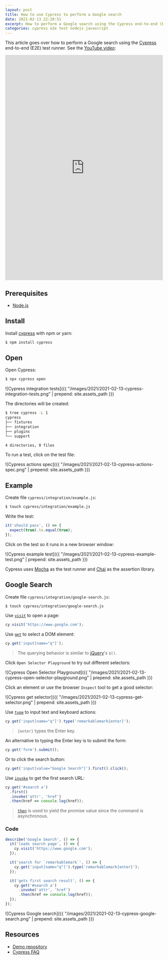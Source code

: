 ```yaml
---
layout: post
title: How to use Cypress to perform a Google search
date: 2021-02-13 22:20:51
excerpt: How to perform a Google search using the Cypress end-to-end (E2E) test runner.
categories: cypress e2e test nodejs javascript
---
```


This article goes over how to perform a Google search using the [Cypress](https://b.remarkabl.org/cypress) end-to-end (E2E) test runner. See the [YouTube video](https://b.remarkabl.org/3b7vq1Q):

<iframe width="100%" height="720" src="https://www.youtube.com/embed/XuCXwqLkyVI?list=PLVgOtoUBG2mdLpj6qT5DXfg5_pGPTDrJZ" frameborder="0" allow="accelerometer; autoplay; clipboard-write; encrypted-media; gyroscope; picture-in-picture" allowfullscreen></iframe>

## Prerequisites

- [Node.js](http://b.remarkabl.org/nodejs-site)

## Install

Install [cypress](https://www.npmjs.com/package/cypress) with npm or yarn:

```sh
$ npm install cypress
```

## Open

Open Cypress:

```sh
$ npx cypress open
```

![Cypress integration tests]({{ "/images/2021/2021-02-13-cypress-integration-tests.png" | prepend: site.assets_path }})

The directories will be created:

```sh
$ tree cypress -L 1
cypress
├── fixtures
├── integration
├── plugins
└── support

4 directories, 0 files
```

To run a test, click on the test file:

![Cypress actions spec]({{ "/images/2021/2021-02-13-cypress-actions-spec.png" | prepend: site.assets_path }})

## Example

Create file `cypress/integration/example.js`:

```sh
$ touch cypress/integration/example.js
```

Write the test:

```js
it('should pass', () => {
  expect(true).to.equal(true);
});
```

Click on the test so it runs in a new browser window:

![Cypress example test]({{ "/images/2021/2021-02-13-cypress-example-test.png" | prepend: site.assets_path }})

Cypress uses [Mocha](https://mochajs.org/) as the test runner and [Chai](https://www.chaijs.com/) as the assertion library.

## Google Search

Create file `cypress/integration/google-search.js`:

```sh
$ touch cypress/integration/google-search.js
```

Use [`visit`](https://docs.cypress.io/api/commands/visit.html) to open a page:

```js
cy.visit('https://www.google.com');
```

Use [`get`](https://docs.cypress.io/api/commands/get.html) to select a DOM element:

```js
cy.get('input[name="q"]');
```

> The querying behavior is similar to [jQuery](https://jquery.com/)'s `$()`.

Click `Open Selector Playground` to try out different selectors:

![Cypress Open Selector Playground]({{ "/images/2021/2021-02-13-cypress-open-selector-playground.png" | prepend: site.assets_path }})

Click an element or use the browser `Inspect` tool to get a good selector:

![Cypress get selector]({{ "/images/2021/2021-02-13-cypress-get-selector.png" | prepend: site.assets_path }})

Use [`type`](https://docs.cypress.io/api/commands/type.html) to input text and keyboard actions:

```js
cy.get('input[name="q"]').type('remarkablemark{enter}');
```

> `{enter}` types the Enter key.

An alternative to typing the Enter key is to submit the form:

```js
cy.get('form').submit();
```

Or to click the search button:

```js
cy.get('input[value="Google Search"]').first().click();
```

Use [`invoke`](https://docs.cypress.io/api/commands/invoke.html) to get the first search URL:

```js
cy.get('#search a')
  .first()
  .invoke('attr', 'href')
  .then(href => console.log(href));
```

> [`then`](https://docs.cypress.io/api/commands/then.html) is used to yield the promise value since the command is asynchronous.

### Code

```js
describe('Google Search', () => {
  it('loads search page', () => {
    cy.visit('https://www.google.com');
  });

  it('search for `remarkablemark`', () => {
    cy.get('input[name="q"]').type('remarkablemark{enter}');
  });

  it('gets first search result', () => {
    cy.get('#search a')
      .invoke('attr', 'href')
      .then(href => console.log(href));
  });
});
```

![Cypress Google search]({{ "/images/2021/2021-02-13-cypress-google-search.png" | prepend: site.assets_path }})

## Resources

- [Demo repository](https://b.remarkabl.org/37901uU)
- [Cypress FAQ](https://docs.cypress.io/faq/questions/using-cypress-faq.html)
